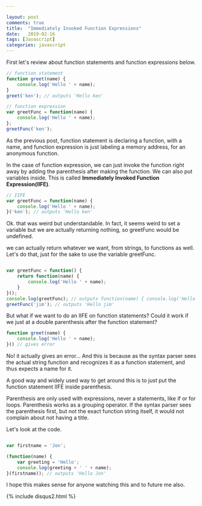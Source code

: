```yaml
---

layout: post
comments: true
title:  "Immediately Invoked Function Expressions"
date:   2019-02-16
tags: [Javascript] 
categories: javascript 
---
```


First let's review about function statements and function expressions below.

```javascript
// function statement
function greet(name) {
    console.log('Hello ' + name); 
}
greet('ken'); // outputs 'Hello ken'

// function expression
var greetFunc = function(name) {
    console.log('Hello ' + name);
};
greetFunc('ken');

```

As the previous post, function statement is declaring a function, 
with a name, and function expression is just labeling a memory address,
for an anonymous function.

In the case of function expression, we can just invoke the function right away
by adding the parenthesis after making the function.
We can also put variables inside. This is called **Immediately Invoked Function Expression(IIFE)**. 

```javascript
// IIFE
var greetFunc = function(name) {
    console.log('Hello ' + name);
}('ken'); // outputs 'Hello ken'

```

Ok. that was weird but understandable.
In fact, it seems weird to set a variable but we are actually returning nothing, 
so greetFunc would be undefined. 

we can actually return whatever we want, from strings, to functions as well.
Let's do that, just for the sake to use the variable greetFunc.

```javascript

var greetFunc = function() {
	return function(name) {
		console.log('Hello ' + name);
	}
}();
console.log(greetFunc); // outputs function(name) { console.log('Hello ' + name)}
greetFunc('jim'); // outputs 'Hello jim'

```

But what if we want to do an IIFE on function statements?
Could it work if we just at a double parenthesis after the function statement?

```javascript
function greet(name) {
    console.log('Hello ' + name);
}() // gives error

```

No! it actually gives an error...
And this is because as the syntax parser sees the actual string function
and recognizes it as a function statement, and thus expects a name for it.

A good way and widely used way to get around this is to just put the 
function statement IIFE inside parenthesis.

Parenthesis are only used with expressions, 
never a statements, like if or for loops.
Parenthesis works as a grouping operator.
If the syntax parser sees the parenthesis first,
but not the exact function string itself,
it would not complain about not having a title.

Let's look at the code.

```javascript

var firstname = 'Jon';

(function(name) {
    var greeting = 'Hello';
    console.log(greeting + ' ' + name);
}(firstname)); // outputs 'Hello Jon'


```

I hope this makes sense for anyone watching this 
and to future me also.

{% include disqus2.html %}

